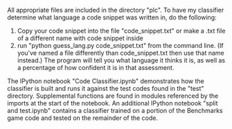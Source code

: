All appropriate files are included in the directory "plc".  To have my classifier determine what language a code snippet was written in, do the following:
1.  Copy your code snippet into the file "code_snippet.txt" or make a .txt file of a different name with code snippet inside
2.  run "python guess_lang.py code_snippet.txt" from the command line. (If you've named a file differently than code_snippet.txt then use that name instead.)
The program will tell you what language it thinks it is, as well as a percentage of how confident it is in that assessment.


The IPython notebook "Code Classifier.ipynb" demonstrates how the classifier is built and runs it against the test codes found in the "test" directory.  Supplemental functions are found in modules referenced by the imports at the start of the notebook.
An additional IPython notebook "split and test.ipynb" contains a classifier trained on a portion of the Benchmarks game code and tested on the remainder of the code.
